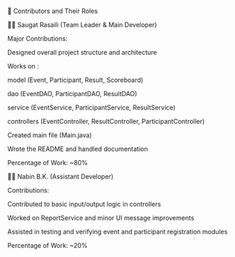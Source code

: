 📄 Contributors and Their Roles

👨‍💻 Saugat Rasaili (Team Leader & Main Developer)

Major Contributions:

Designed overall project structure and architecture

Works on :

model (Event, Participant, Result, Scoreboard)

dao (EventDAO, ParticipantDAO, ResultDAO)

service (EventService, ParticipantService, ResultService)

 controllers (EventController, ResultController, ParticipantController)

Created main file (Main.java)


Wrote the README and handled documentation

Percentage of Work: ~80%



👨‍💻 Nabin B.K. (Assistant Developer)

Contributions:

Contributed to basic input/output logic in controllers

Worked on ReportService and minor UI message improvements

Assisted in testing and verifying event and participant registration modules

Percentage of Work: ~20%
